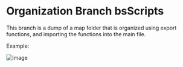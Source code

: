 # Organization Branch bsScripts


This branch is a dump of a map folder that is organized using export functions, and importing the functions into the main file.

Example:

![image](https://user-images.githubusercontent.com/38820051/186438730-799a2ac8-2725-485f-a671-956fa5b4df89.png)
